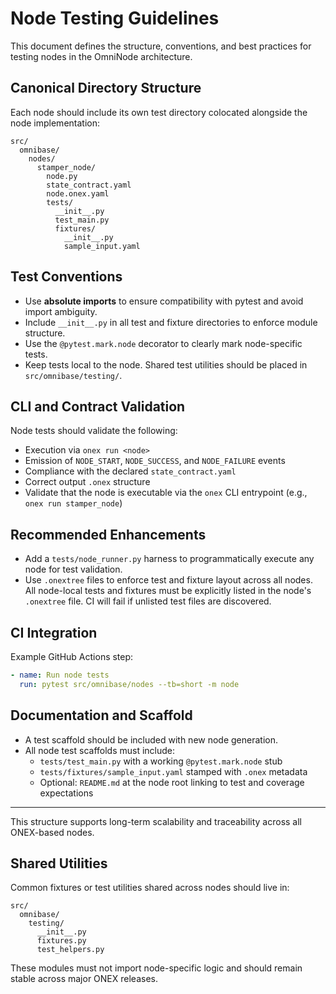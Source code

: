 # Node Testing Guidelines

This document defines the structure, conventions, and best practices for testing nodes in the OmniNode architecture.

## Canonical Directory Structure

Each node should include its own test directory colocated alongside the node implementation:

```
src/
  omnibase/
    nodes/
      stamper_node/
        node.py
        state_contract.yaml
        node.onex.yaml
        tests/
          __init__.py
          test_main.py
          fixtures/
            __init__.py
            sample_input.yaml
```

## Test Conventions
- Use **absolute imports** to ensure compatibility with pytest and avoid import ambiguity.
- Include `__init__.py` in all test and fixture directories to enforce module structure.
- Use the `@pytest.mark.node` decorator to clearly mark node-specific tests.
- Keep tests local to the node. Shared test utilities should be placed in `src/omnibase/testing/`.

## CLI and Contract Validation
Node tests should validate the following:
- Execution via `onex run <node>`
- Emission of `NODE_START`, `NODE_SUCCESS`, and `NODE_FAILURE` events
- Compliance with the declared `state_contract.yaml`
- Correct output `.onex` structure
- Validate that the node is executable via the `onex` CLI entrypoint (e.g., `onex run stamper_node`)

## Recommended Enhancements
- Add a `tests/node_runner.py` harness to programmatically execute any node for test validation.
- Use `.onextree` files to enforce test and fixture layout across all nodes. All node-local tests and fixtures must be explicitly listed in the node's `.onextree` file. CI will fail if unlisted test files are discovered.

## CI Integration
Example GitHub Actions step:
```yaml
- name: Run node tests
  run: pytest src/omnibase/nodes --tb=short -m node
```

## Documentation and Scaffold
- A test scaffold should be included with new node generation.
- All node test scaffolds must include:
  - `tests/test_main.py` with a working `@pytest.mark.node` stub
  - `tests/fixtures/sample_input.yaml` stamped with `.onex` metadata
  - Optional: `README.md` at the node root linking to test and coverage expectations

---

This structure supports long-term scalability and traceability across all ONEX-based nodes.

## Shared Utilities

Common fixtures or test utilities shared across nodes should live in:

```
src/
  omnibase/
    testing/
      __init__.py
      fixtures.py
      test_helpers.py
```

These modules must not import node-specific logic and should remain stable across major ONEX releases.